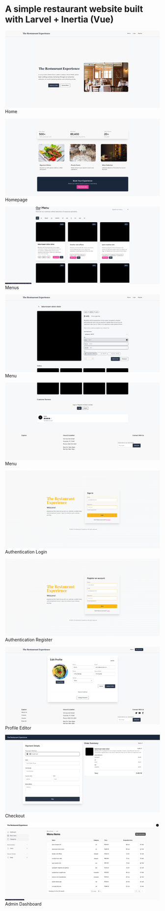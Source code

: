 # A simple restaurant website built with Larvel + Inertia (Vue)

![Home Page](docs/homepage.png) Home

![Home Page](docs/homepage1.png) Homepage

![Menus Page](docs/menus.png) Menus

![Menu Item Top](docs/menu_item_top.png) Menu

![Menu Item Bottom](docs/menu_item_bottom.png) Menu

![Authentication Logoin](docs/login.png) Authentication Login

![Authentication Register](docs/register.png) Authentication Register

![Profile Editor](docs/profile_editing.png) Profile Editor

![Checkout Page](docs/menu_item_checkout_summary.png) Checkout

![Admin Dashboard](docs/admin_dashboard.png) Admin Dashboard
